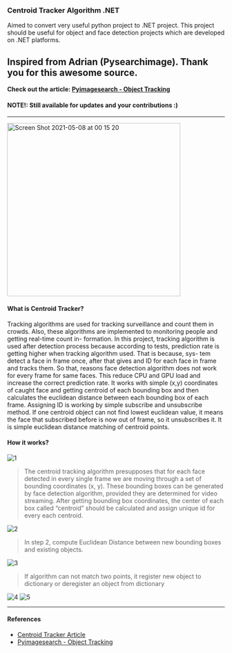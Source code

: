 ### Centroid Tracker Algorithm .NET

Aimed to convert very useful python project to .NET project. This project should be useful for object and face detection projects which are developed on .NET platforms.

Inspired from Adrian (Pysearchimage). Thank you for this awesome source.
----------
**Check out the article: [Pyimagesearch - Object Tracking](https://www.pyimagesearch.com/2018/07/23/simple-object-tracking-with-opencv/)**


#### NOTE!: Still available for updates and your contributions :)

**************************
<img width="401" alt="Screen Shot 2021-05-08 at 00 15 20" src="https://user-images.githubusercontent.com/32989239/117509219-88caa500-af92-11eb-8fde-72b34ad39ec0.png">

#### What is Centroid Tracker?

Tracking algorithms are used for tracking surveillance and count them in crowds. Also, these algorithms are implemented to monitoring people and getting real-time count in- formation. In this project, tracking algorithm is used after detection process because according to tests, prediction rate is getting higher when tracking algorithm used. That is because, sys- tem detect a face in frame once, after that gives and ID for each face in frame and tracks them. So that, reasons face detection algorithm does not work for every frame for same faces. This reduce CPU and GPU load and increase the correct prediction rate. It works with simple (x,y) coordinates of caught face and getting centroid of each bounding box and then calculates the euclidean distance between each bounding box of each frame. Assigning ID is working by simple subscribe and unsubscribe method. If one centroid object can not find lowest euclidean value, it means the face that subscribed before is now out of frame, so it unsubscribes it. It is simple euclidean distance matching of centroid points.

#### How it works?

![1](https://user-images.githubusercontent.com/32989239/117505952-887bdb00-af8d-11eb-8c0f-65831e834d2e.png)
>The centroid tracking algorithm presupposes that for each face detected in every single frame we are moving through a set of bounding coordinates (x, y). These bounding boxes can be generated by face detection algorithm, provided they are determined for video streaming.
After getting bounding box coordinates, the center of each box called “centroid” should be calculated and assign unique id for every each centroid.

![2](https://user-images.githubusercontent.com/32989239/117506089-b2350200-af8d-11eb-80aa-444c45327837.png)

>In step 2, compute Euclidean Distance between new bounding boxes and existing objects.

![3](https://user-images.githubusercontent.com/32989239/117506190-de508300-af8d-11eb-9c6a-f83ab952a94e.png)

>If algorithm can not match two points, it register new object to dictionary or deregister an object from dictionary

![4](https://user-images.githubusercontent.com/32989239/117506293-07711380-af8e-11eb-9e8f-e686e80c8daa.png)
![5](https://user-images.githubusercontent.com/32989239/117506321-12c43f00-af8e-11eb-8574-d9a7892d2c9c.png)

*************************************

#### References

* [Centroid Tracker Article](https://irjmets.com/rootaccess/forms/uploads/crowd-counter-an-application-of-centroid-tracking-algorithm.pdf)
* [Pyimagesearch - Object Tracking](https://www.pyimagesearch.com/2018/07/23/simple-object-tracking-with-opencv/)
